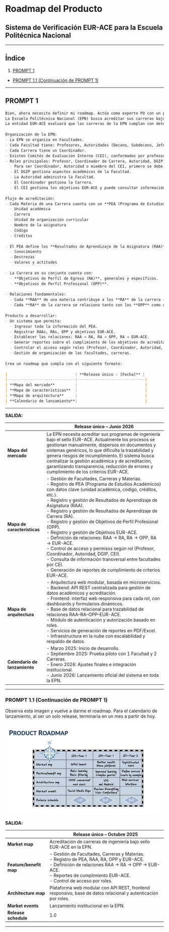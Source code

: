 # Roadmap del Producto
## Sistema de Verificación EUR-ACE para la Escuela Politécnica Nacional

---

## Índice


1. [PROMPT 1](#prompt-1)
  - [PROMPT 1.1 (Continuación de PROMPT 1)](#prompt-11-continuacion-de-prompt-1)

---

## PROMPT 1

```markdown
Bien, ahora necesito definir mi roadmap. Actúa como experto PO con un profundo conocimiento de metodologías ágiles y gestión de productos. Deseo definir mi product roadmap, necesito que sea únicamente un reléase en el que se incluyan todas las funcionalidades.
La Escuela Politécnica Nacional (EPN) busca acreditar sus carreras bajo el sello EUR-ACE.  
La entidad EUR-ACE evaluará que las carreras de la EPN cumplan con determinados objetivos (objetivos EUR-ACE).  

Organización de la EPN:
- La EPN se organiza en Facultades.  
- Cada Facultad tiene: Profesores, Autoridades (Decano, Subdecano, Jefe de Departamento) y Carreras.  
- Cada Carrera tiene un Coordinador.  
- Existen Comités de Evaluación Interna (CEI), conformados por profesores.  
- Roles principales: Profesor, Coordinador de Carrera, Autoridad, DGIP, Miembro del CEI.  
  - Para ser Coordinador, Autoridad o miembro del CEI, primero se debe ser Profesor.  
  - El DGIP gestiona aspectos académicos de la Facultad.  
  - La Autoridad administra la Facultad.  
  - El Coordinador gestiona la Carrera.  
  - El CEI gestiona los objetivos EUR-ACE y puede consultar información de Facultades.  

Flujo de acreditación:
- Cada Materia de una Carrera cuenta con un **PEA (Programa de Estudios Académicos)**, que contiene:  
  - Unidad académica  
  - Carrera  
  - Unidad de organización curricular  
  - Nombre de la asignatura  
  - Código  
  - Créditos  

- El PEA define los **Resultados de Aprendizaje de la Asignatura (RAA)**, que pueden ser:  
  - Conocimiento  
  - Destrezas  
  - Valores y actitudes  

- La Carrera en su conjunto cuenta con:  
  - **Objetivos de Perfil de Egreso (RA)**, generales y específicos.  
  - **Objetivos de Perfil Profesional (OPP)**.  

- Relaciones fundamentales:  
  - Cada **RAA** de una materia contribuye a los **RA** de la carrera (con un nivel definido).  
  - Cada **RA** de la carrera se relaciona tanto con los **OPP** como con los **objetivos EUR-ACE**.  

Producto a desarrollar:
- Un sistema que permita:  
  - Ingresar toda la información del PEA.  
  - Registrar RAAs, RAs, OPP y objetivos EUR-ACE.  
  - Establecer las relaciones: RAA → RA, RA → OPP, RA → EUR-ACE.  
  - Generar reportes sobre el cumplimiento de los objetivos de acreditación EUR-ACE.  
  - Controlar el acceso según roles (Profesor, Coordinador, Autoridad, CEI, DGIP).  
  - Gestión de organización de las facultades, carreras.  

Crea un roadmap que cumpla con el siguiente formato:

|                              | **Release único - [Fecha]** |
|------------------------------|------------------------------|
| **Mapa del mercado**         |                              |
| **Mapa de características**  |                              |
| **Mapa de arquitectura**     |                              |
| **Calendario de lanzamiento**|                              |
```

---

**SALIDA:**

|                               | **Release único – Junio 2026**                                                                                                                                                                                                                                                                                                                                                                                                                                                                                                                                                                                                                                                                                                             |
| ----------------------------- | ------------------------------------------------------------------------------------------------------------------------------------------------------------------------------------------------------------------------------------------------------------------------------------------------------------------------------------------------------------------------------------------------------------------------------------------------------------------------------------------------------------------------------------------------------------------------------------------------------------------------------------------------------------------------------------------------------------------------------------------ |
| **Mapa del mercado**          | La EPN necesita acreditar sus programas de ingeniería bajo el sello EUR-ACE. Actualmente los procesos se gestionan manualmente, dispersos en documentos y sistemas genéricos, lo que dificulta la trazabilidad y genera riesgos de incumplimiento. El sistema busca centralizar la gestión académica y de acreditación, garantizando transparencia, reducción de errores y cumplimiento de los criterios EUR-ACE.                                                                                                                                                                                                                                                                                                                          |
| **Mapa de características**   | - Gestión de Facultades, Carreras y Materias.<br> - Registro de PEA (Programa de Estudios Académicos) con datos clave (unidad académica, código, créditos, etc.).<br> - Registro y gestión de Resultados de Aprendizaje de Asignatura (RAA).<br> - Registro y gestión de Resultados de Aprendizaje de Carrera (RA).<br> - Registro y gestión de Objetivos de Perfil Profesional (OPP).<br> - Registro y gestión de Objetivos EUR-ACE.<br> - Definición de relaciones: RAA → RA, RA → OPP, RA → EUR-ACE.<br> - Control de acceso y permisos según rol (Profesor, Coordinador, Autoridad, DGIP, CEI).<br> - Consulta de información transversal entre facultades por CEI.<br> - Generación de reportes de cumplimiento de criterios EUR-ACE. |
| **Mapa de arquitectura**      | - Arquitectura web modular, basada en microservicios.<br> - Backend: API REST centralizada para gestión de datos académicos y acreditación.<br> - Frontend: interfaz web responsiva para cada rol, con dashboards y formularios dinámicos.<br> - Base de datos relacional para trazabilidad de relaciones RAA–RA–OPP–EUR-ACE.<br> - Módulo de autenticación y autorización basado en roles.<br> - Servicios de generación de reportes en PDF/Excel.<br> - Infraestructura en la nube con escalabilidad y respaldo de datos.                                                                                                                                                                                                                |
| **Calendario de lanzamiento** | - Marzo 2025: Inicio de desarrollo.<br> - Septiembre 2025: Prueba piloto con 1 Facultad y 2 Carreras.<br> - Enero 2026: Ajustes finales e integración institucional.<br> - Junio 2026: Lanzamiento oficial del sistema en toda la EPN.                                                                                                                                                                                                                                                                                                                                                                                                                                                                                                     |

---

### PROMPT 1.1 (Continuación de PROMPT 1)


Observa esta imagen y vuelve a darme el roadmap. Para el calendario de lanzamiento, al ser un solo release, terminaría en un mes a partir de hoy.

![Roadmap](../images/RoadmapExample.png)



**SALIDA:**

|                         | **Release único – Octubre 2025**                                                                                                                                                                                                 |
| ----------------------- | -------------------------------------------------------------------------------------------------------------------------------------------------------------------------------------------------------------------------------- |
| **Market map**          | Acreditación de carreras de ingeniería bajo sello EUR-ACE en la EPN.                                                                                                                                                             |
| **Feature/benefit map** | - Gestión de Facultades, Carreras y Materias.<br> - Registro de PEA, RAA, RA, OPP y EUR-ACE.<br> - Definición de relaciones RAA → RA → OPP → EUR-ACE.<br> - Reportes de cumplimiento EUR-ACE.<br> - Control de acceso por roles. |
| **Architecture map**    | Plataforma web modular con API REST, frontend responsivo, base de datos relacional y autenticación por roles.                                                                                                                    |
| **Market events**       | Lanzamiento institucional en la EPN.                                                                                                                                                                                             |
| **Release schedule**    | 1.0                                                                                                                                                                                                                              |

---
